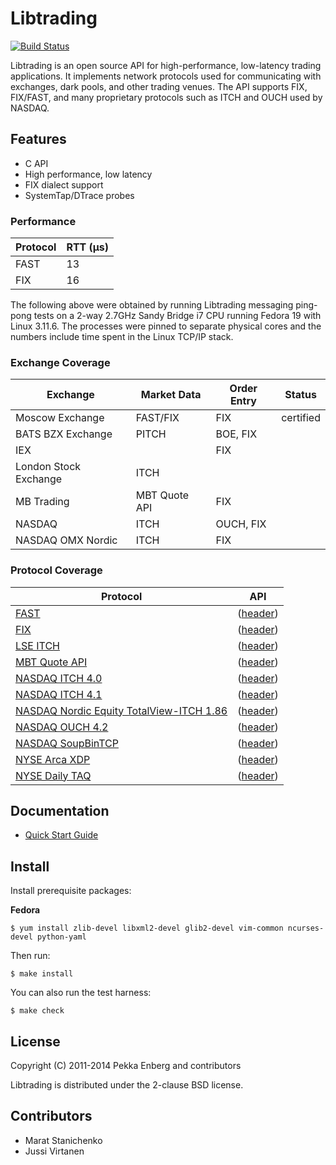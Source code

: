 # Libtrading

[![Build Status](https://secure.travis-ci.org/penberg/libtrading.png?branch=master)](http://travis-ci.org/penberg/libtrading)

Libtrading is an open source API for high-performance, low-latency trading
applications. It implements network protocols used for communicating with
exchanges, dark pools, and other trading venues. The API supports FIX,
FIX/FAST, and many proprietary protocols such as ITCH and OUCH used by NASDAQ.

## Features

* C API
* High performance, low latency
* FIX dialect support
* SystemTap/DTrace probes

### Performance

Protocol | RTT (μs)
---------|---------
FAST     | 13
FIX      | 16

The following above were obtained by running Libtrading messaging
ping-pong tests on a 2-way 2.7GHz Sandy Bridge i7 CPU running Fedora 19
with Linux 3.11.6.  The processes were pinned to separate physical cores
and the numbers include time spent in the Linux TCP/IP stack.

### Exchange Coverage

Exchange              | Market Data   | Order Entry | Status
----------------------|---------------|-------------|-----------
Moscow Exchange       | FAST/FIX      | FIX         | certified
BATS BZX Exchange     | PITCH         | BOE, FIX    |
IEX                   |               | FIX         |
London Stock Exchange | ITCH          |             |
MB Trading            | MBT Quote API | FIX         |
NASDAQ                | ITCH          | OUCH, FIX   |
NASDAQ OMX Nordic     | ITCH          | FIX         |

### Protocol Coverage

Protocol              | API
----------------------|------
[FAST][]              | ([header](https://github.com/penberg/libtrading/blob/master/include/libtrading/proto/fast_message.h))
[FIX][]               | ([header](https://github.com/penberg/libtrading/blob/master/include/libtrading/proto/fix_message.h))
[LSE ITCH][]          | ([header](https://github.com/penberg/libtrading/blob/master/include/libtrading/proto/lse_itch_message.h))
[MBT Quote API][]     | ([header](https://github.com/penberg/libtrading/blob/master/include/libtrading/proto/mbt_quote_message.h))
[NASDAQ ITCH 4.0][]   | ([header](https://github.com/penberg/libtrading/blob/master/include/libtrading/proto/nasdaq_itch40_message.h))
[NASDAQ ITCH 4.1][]   | ([header](https://github.com/penberg/libtrading/blob/master/include/libtrading/proto/nasdaq_itch41_message.h))
[NASDAQ Nordic Equity TotalView-ITCH 1.86][] | ([header](https://github.com/penberg/libtrading/blob/master/include/libtrading/proto/omx_itch186_message.h))
[NASDAQ OUCH 4.2][]   | ([header](https://github.com/penberg/libtrading/blob/master/include/libtrading/proto/ouch42_message.h))
[NASDAQ SoupBinTCP][] | ([header](https://github.com/penberg/libtrading/blob/master/include/libtrading/proto/soupbin3_session.h))
[NYSE Arca XDP][]     | ([header](https://github.com/penberg/libtrading/blob/master/include/libtrading/proto/xdp_message.h))
[NYSE Daily TAQ][]    | ([header](https://github.com/penberg/libtrading/blob/master/include/libtrading/proto/nyse_taq_message.h))

[BATS BOE]:          http://www.batstrading.co.uk/resources/participant_resources/BATS_Europe_Binary_Order_Entry_Specification.pdf
[BATS PITCH]:        http://www.batstrading.com/resources/membership/BATS_PITCH_Specification.pdf
[FIX]:               http://fixprotocol.org/specifications/
[FAST]:              http://fixprotocol.org/fastspec/
[LSE ITCH]:          http://www.londonstockexchange.com/products-and-services/millennium-exchange/millennium-exchange-migration/mit303-issue93final.pdf
[MBT Quote API]:     http://www.mbtrading.com/developersMain.aspx?page=api
[NASDAQ Nordic Equity TotalView-ITCH 1.86]: http://nordic.nasdaqomxtrader.com/digitalAssets/82/82004_nordicequitytotalview-itch1.86.pdf
[NASDAQ ITCH 4.0]:   http://www.nasdaqtrader.com/content/technicalsupport/specifications/dataproducts/tvitch-v4.pdf
[NASDAQ ITCH 4.1]:   http://nasdaqtrader.com/content/technicalsupport/specifications/dataproducts/NQTV-ITCH-V4_1.pdf
[NASDAQ OUCH 4.2]:   http://www.nasdaqtrader.com/content/technicalsupport/specifications/TradingProducts/OUCH4.2.pdf
[NASDAQ SoupBinTCP]: http://www.nasdaqtrader.com/content/technicalsupport/specifications/dataproducts/soupbintcp.pdf
[NYSE Arca XDP]:     http://www.nyxdata.com/nysedata/Default.aspx?tabid=1084
[NYSE Daily TAQ]:    http://www.nyxdata.com/data-products/daily-taq

## Documentation

* [Quick Start Guide](docs/quickstart.md)

## Install

Install prerequisite packages:

**Fedora**

```
$ yum install zlib-devel libxml2-devel glib2-devel vim-common ncurses-devel python-yaml
```

Then run:

```
$ make install
```

You can also run the test harness:

```
$ make check
```

## License

Copyright (C) 2011-2014 Pekka Enberg and contributors

Libtrading is distributed under the 2-clause BSD license.

## Contributors

* Marat Stanichenko
* Jussi Virtanen
